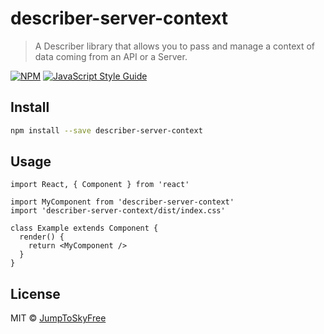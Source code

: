 # describer-server-context

> A Describer library that allows you to pass and manage a context of data coming from an API or a Server.

[![NPM](https://img.shields.io/npm/v/describer-server-context.svg)](https://www.npmjs.com/package/describer-server-context) [![JavaScript Style Guide](https://img.shields.io/badge/code_style-standard-brightgreen.svg)](https://standardjs.com)

## Install

```bash
npm install --save describer-server-context
```

## Usage

```tsx
import React, { Component } from 'react'

import MyComponent from 'describer-server-context'
import 'describer-server-context/dist/index.css'

class Example extends Component {
  render() {
    return <MyComponent />
  }
}
```

## License

MIT © [JumpToSkyFree](https://github.com/JumpToSkyFree)

